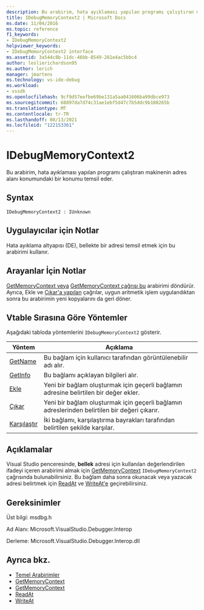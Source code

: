 ```yaml
---
description: Bu arabirim, hata ayıklaması yapılan programı çalıştıran makinenin adres alanı konumundaki bir konumu temsil eder.
title: IDebugMemoryContext2 | Microsoft Docs
ms.date: 11/04/2016
ms.topic: reference
f1_keywords:
- IDebugMemoryContext2
helpviewer_keywords:
- IDebugMemoryContext2 interface
ms.assetid: 3a544c8b-11dc-46bb-8549-261e4ac5bbc4
author: leslierichardson95
ms.author: lerich
manager: jmartens
ms.technology: vs-ide-debug
ms.workload:
- vssdk
ms.openlocfilehash: 9cf9d57eefbe69be131a5aa041606ba99dbce973
ms.sourcegitcommit: 68897da7d74c31ae1ebf5d47c7b5ddc9b108265b
ms.translationtype: MT
ms.contentlocale: tr-TR
ms.lasthandoff: 08/13/2021
ms.locfileid: "122153361"
---
```

# <a name="idebugmemorycontext2"></a>IDebugMemoryContext2
Bu arabirim, hata ayıklaması yapılan programı çalıştıran makinenin adres alanı konumundaki bir konumu temsil eder.

## <a name="syntax"></a>Syntax

```
IDebugMemoryContext2 : IUnknown
```

## <a name="notes-for-implementers"></a>Uygulayıcılar için Notlar
 Hata ayıklama altyapısı (DE), bellekte bir adresi temsil etmek için bu arabirimi kullanır.

## <a name="notes-for-callers"></a>Arayanlar İçin Notlar
 [GetMemoryContext veya](../../../extensibility/debugger/reference/idebugproperty2-getmemorycontext.md) [GetMemoryContext çağrısı bu](../../../extensibility/debugger/reference/idebugreference2-getmemorycontext.md) arabirimi döndürür. Ayrıca, Ekle ve [Çıkar'a yapılan](../../../extensibility/debugger/reference/idebugmemorycontext2-subtract.md) çağrılar, uygun aritmetik işlem uygulandıktan sonra bu arabirimin yeni kopyalarını da geri döner. [](../../../extensibility/debugger/reference/idebugmemorycontext2-add.md)

## <a name="methods-in-vtable-order"></a>Vtable Sırasına Göre Yöntemler
 Aşağıdaki tabloda yöntemlerini `IDebugMemoryContext2` gösterir.

|Yöntem|Açıklama|
|------------|-----------------|
|[GetName](../../../extensibility/debugger/reference/idebugmemorycontext2-getname.md)|Bu bağlam için kullanıcı tarafından görüntülenebilir adı alır.|
|[GetInfo](../../../extensibility/debugger/reference/idebugmemorycontext2-getinfo.md)|Bu bağlamı açıklayan bilgileri alır.|
|[Ekle](../../../extensibility/debugger/reference/idebugmemorycontext2-add.md)|Yeni bir bağlam oluşturmak için geçerli bağlamın adresine belirtilen bir değer ekler.|
|[Çıkar](../../../extensibility/debugger/reference/idebugmemorycontext2-subtract.md)|Yeni bir bağlam oluşturmak için geçerli bağlamın adreslerinden belirtilen bir değeri çıkarır.|
|[Karşılaştır](../../../extensibility/debugger/reference/idebugmemorycontext2-compare.md)|İki bağlamı, karşılaştırma bayrakları tarafından belirtilen şekilde karşılar.|

## <a name="remarks"></a>Açıklamalar
 Visual Studio penceresinde, **bellek** adresi için kullanılan değerlendirilen ifadeyi içeren arabirimi almak için [GetMemoryContext](../../../extensibility/debugger/reference/idebugproperty2-getmemorycontext.md) `IDebugMemoryContext2` çağrısında bulunabilirsiniz. Bu bağlam daha sonra okunacak veya yazacak adresi belirtmek için [ReadAt](../../../extensibility/debugger/reference/idebugmemorybytes2-readat.md) ve [WriteAt'e](../../../extensibility/debugger/reference/idebugmemorybytes2-writeat.md) geçirebilirsiniz.

## <a name="requirements"></a>Gereksinimler
 Üst bilgi: msdbg.h

 Ad Alanı: Microsoft.VisualStudio.Debugger.Interop

 Derleme: Microsoft.VisualStudio.Debugger.Interop.dll

## <a name="see-also"></a>Ayrıca bkz.
- [Temel Arabirimler](../../../extensibility/debugger/reference/core-interfaces.md)
- [GetMemoryContext](../../../extensibility/debugger/reference/idebugproperty2-getmemorycontext.md)
- [GetMemoryContext](../../../extensibility/debugger/reference/idebugreference2-getmemorycontext.md)
- [ReadAt](../../../extensibility/debugger/reference/idebugmemorybytes2-readat.md)
- [WriteAt](../../../extensibility/debugger/reference/idebugmemorybytes2-writeat.md)
